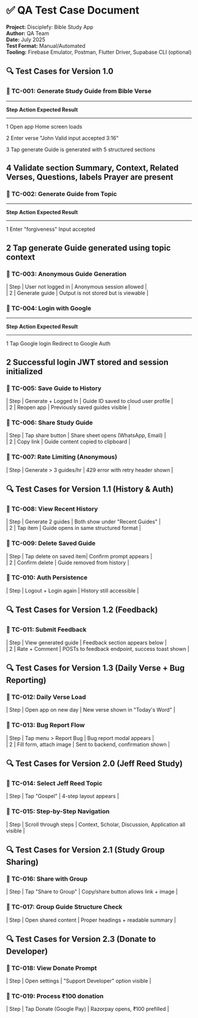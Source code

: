# **✅ QA Test Case Document**

**Project:** Disciplefy: Bible Study App\
**Author:** QA Team\
**Date:** July 2025\
**Test Format:** Manual/Automated\
**Tooling:** Firebase Emulator, Postman, Flutter Driver, Supabase CLI
(optional)

## **🔍 Test Cases for Version 1.0**

### **🔹 TC-001: Generate Study Guide from Bible Verse**

  -----------------------------------------------------------------------------
  **Step**   **Action**         **Expected Result**
  ---------- ------------------ -----------------------------------------------
  1          Open app           Home screen loads

  2          Enter verse \"John Valid input accepted
             3:16\"             

  3          Tap generate       Guide is generated with 5 structured sections

  4          Validate section   Summary, Context, Related Verses, Questions,
             labels             Prayer are present
  -----------------------------------------------------------------------------

### **🔹 TC-002: Generate Guide from Topic**

  ---------------------------------------------------------------------------
  **Step**   **Action**              **Expected Result**
  ---------- ----------------------- ----------------------------------------
  1          Enter \"forgiveness\"   Input accepted

  2          Tap generate            Guide generated using topic context
  ---------------------------------------------------------------------------

### **🔹 TC-003: Anonymous Guide Generation**

\| Step \| User not logged in \| Anonymous session allowed \|\
\| 2 \| Generate guide \| Output is not stored but is viewable \|

### **🔹 TC-004: Login with Google**

  --------------------------------------------------------------------------
  **Step**   **Action**             **Expected Result**
  ---------- ---------------------- ----------------------------------------
  1          Tap Google login       Redirect to Google Auth

  2          Successful login       JWT stored and session initialized
  --------------------------------------------------------------------------

### **🔹 TC-005: Save Guide to History**

\| Step \| Generate + Logged In \| Guide ID saved to cloud user profile
\|\
\| 2 \| Reopen app \| Previously saved guides visible \|

### **🔹 TC-006: Share Study Guide**

\| Step \| Tap share button \| Share sheet opens (WhatsApp, Email) \|\
\| 2 \| Copy link \| Guide content copied to clipboard \|

### **🔹 TC-007: Rate Limiting (Anonymous)**

\| Step \| Generate \> 3 guides/hr \| 429 error with retry header shown
\|

## **🔍 Test Cases for Version 1.1 (History & Auth)**

### **🔹 TC-008: View Recent History**

\| Step \| Generate 2 guides \| Both show under \"Recent Guides\" \|\
\| 2 \| Tap item \| Guide opens in same structured format \|

### **🔹 TC-009: Delete Saved Guide**

\| Step \| Tap delete on saved item\| Confirm prompt appears \|\
\| 2 \| Confirm delete \| Guide removed from history \|

### **🔹 TC-010: Auth Persistence**

\| Step \| Logout + Login again \| History still accessible \|

## **🔍 Test Cases for Version 1.2 (Feedback)**

### **🔹 TC-011: Submit Feedback**

\| Step \| View generated guide \| Feedback section appears below \|\
\| 2 \| Rate + Comment \| POSTs to feedback endpoint, success toast
shown \|

## **🔍 Test Cases for Version 1.3 (Daily Verse + Bug Reporting)**

### **🔹 TC-012: Daily Verse Load**

\| Step \| Open app on new day \| New verse shown in \"Today's Word\" \|

### **🔹 TC-013: Bug Report Flow**

\| Step \| Tap menu \> Report Bug \| Bug report modal appears \|\
\| 2 \| Fill form, attach image \| Sent to backend, confirmation shown
\|

## **🔍 Test Cases for Version 2.0 (Jeff Reed Study)**

### **🔹 TC-014: Select Jeff Reed Topic**

\| Step \| Tap \"Gospel\" \| 4-step layout appears \|

### **🔹 TC-015: Step-by-Step Navigation**

\| Step \| Scroll through steps \| Context, Scholar, Discussion,
Application all visible \|

## **🔍 Test Cases for Version 2.1 (Study Group Sharing)**

### **🔹 TC-016: Share with Group**

\| Step \| Tap \"Share to Group\" \| Copy/share button allows link +
image \|

### **🔹 TC-017: Group Guide Structure Check**

\| Step \| Open shared content \| Proper headings + readable summary \|

## **🔍 Test Cases for Version 2.3 (Donate to Developer)**

### **🔹 TC-018: View Donate Prompt**

\| Step \| Open settings \| \"Support Developer\" option visible \|

### **🔹 TC-019: Process ₹100 donation**

\| Step \| Tap Donate (Google Pay) \| Razorpay opens, ₹100 prefilled \|
